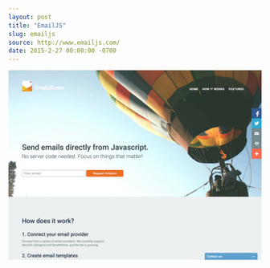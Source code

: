 ```yaml
---
layout: post 
title: "EmailJS"
slug: emailjs
source: http://www.emailjs.com/
date: 2015-2-27 00:00:00 -0700
---
```


<img src="/screenshots/emailjs.jpg">
